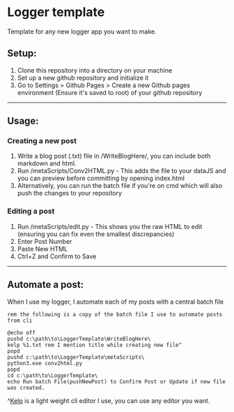 # Logger template
Template for any new logger app you want to make.

## Setup:
1. Clone this repository into a directory on your machine
2. Set up a new github repository and initialize it 
3. Go to Settings > Github Pages > Create a new Github pages environment (Ensure it's saved to root) of your github repository

<hr>

## Usage:
### Creating a new post
1. Write a blog post (.txt) file in /WriteBlogHere/, you can include both markdown and html.
2. Run /metaScripts/Conv2HTML.py - This adds the file to your dataJS and you can preview before committing by opening index.html
3. Alternatively, you can run the batch file if you're on cmd which will also push the changes to your repository 

### Editing a post
1. Run /metaScripts/edit.py - This shows you the raw HTML to edit (ensuring you can fix even the smallest discrepancies)
2. Enter Post Number 
3. Paste New HTML 
4. Ctrl+Z and Confirm to Save 

<hr>

## Automate a post:
When I use my logger, I automate each of my posts with a central batch file
```
rem the following is a copy of the batch file I use to automate posts from cli

@echo off
pushd c:\path\to\LoggerTemplate\WriteBlogHere\
kelp %1.txt rem I mention title while creating new file^
popd
pushd c:\path\to\LoggerTemplate\metaScripts\ 
python3.exe conv2html.py
popd 
cd c:\path\to\LoggerTemplate\ 
echo Run batch File(pushNewPost) to Confirm Post or Update if new file was created.
```

^[Kelp](https://github.com/vishalvsv/kelp) is a light weight cli editor I use, you can use any editor you want.
